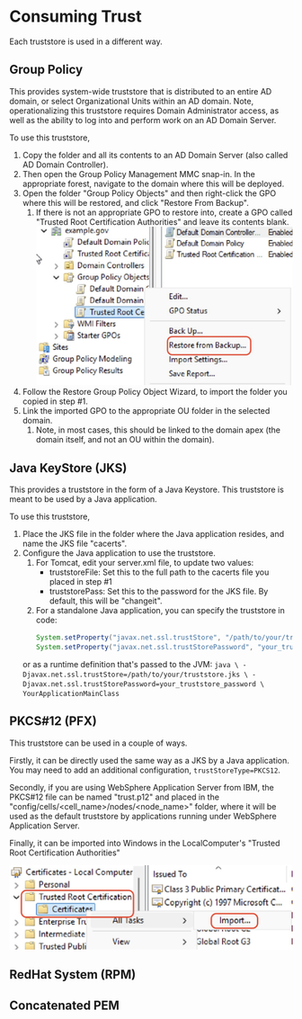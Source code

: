 # Consuming Trust

Each truststore is used in a different way. 

## Group Policy
This provides system-wide truststore that is distributed to an entire AD domain, or select Organizational Units within an AD domain. Note, operationalizing this truststore requires Domain Administrator access, as well as the ability to log into and perform work on an AD Domain Server. 

To use this truststore, 
1. Copy the folder and all its contents to an AD Domain Server (also called AD Domain Controller). 
2. Then open the Group Policy Management MMC snap-in. In the appropriate forest, navigate to the domain where this will be deployed. 
3. Open the folder "Group Policy Objects" and then right-click the GPO where this will be restored, and click "Restore From Backup".
   1. If there is not an appropriate GPO to restore into, create a GPO called "Trusted Root Certification Authorities" and leave its contents blank.
![Importing GPO](import_gpo.jpeg)
4. Follow the Restore Group Policy Object Wizard, to import the folder you copied in step #1.
5. Link the imported GPO to the appropriate OU folder in the selected domain. 
   1. Note, in most cases, this should be linked to the domain apex (the domain itself, and not an OU within the domain).

## Java KeyStore (JKS)
This provides a truststore in the form of a Java Keystore. This truststore is meant to be used by a Java application. 

To use this truststore,
1. Place the JKS file in the folder where the Java application resides, and name the JKS file "cacerts".
2. Configure the Java application to use the truststore.
   1. For Tomcat, edit your server.xml file, to update two values:
      * truststoreFile: Set this to the full path to the cacerts file you placed in step #1
      * truststorePass: Set this to the password for the JKS file. By default, this will be "changeit". 
    2. For a standalone Java application, you can specify the truststore in code:
        ````java
        System.setProperty("javax.net.ssl.trustStore", "/path/to/your/truststore.jks");
        System.setProperty("javax.net.ssl.trustStorePassword", "your_truststore_password");
        ````
    or as a runtime definition that's passed to the JVM:
        ````
        java \
         -Djavax.net.ssl.trustStore=/path/to/your/truststore.jks \
         -Djavax.net.ssl.trustStorePassword=your_truststore_password \
         YourApplicationMainClass
        ````

## PKCS#12 (PFX)
This truststore can be used in a couple of ways. 

Firstly, it can be directly used the same way as a JKS by a Java application. You may need to add an additional configuration, ````trustStoreType=PKCS12````. 

Secondly, if you are using WebSphere Application Server from IBM, the PKCS#12 file can be named "trust.p12" and placed in the "config/cells/<cell_name>/nodes/<node_name>" folder, where it will be used as the default truststore by applications running under WebSphere Application Server.

Finally, it can be imported into Windows in the LocalComputer's "Trusted Root Certification Authorities"

![Importing Into Windows Truststore](import_p12_into_windows_truststore.jpeg)

## RedHat System (RPM)

## Concatenated PEM